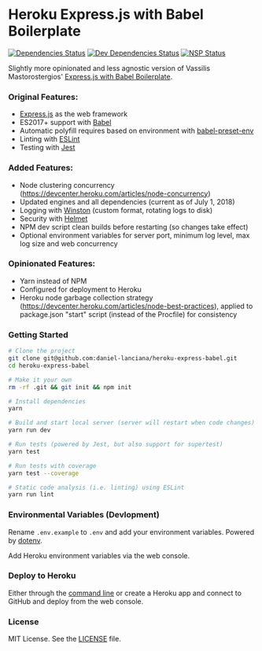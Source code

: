 # Heroku Express.js with Babel Boilerplate

[![Dependencies Status](https://david-dm.org/daniel-lanciana/heroku-express-babel/status.svg)](https://david-dm.org/daniel-lanciana/heroku-express-babel)
[![Dev Dependencies Status](https://david-dm.org/daniel-lanciana/heroku-express-babel/dev-status.svg)](https://david-dm.org/daniel-lanciana/heroku-express-babel)
[![NSP Status](https://nodesecurity.io/orgs/daniel-lanciana/projects/505f74f1-0ff2-4ac0-98e1-441146324228/badge)](https://nodesecurity.io/orgs/daniel-lanciana/projects/505f74f1-0ff2-4ac0-98e1-441146324228)

Slightly more opinionated and less agnostic version of Vassilis Mastorostergios' [Express.js with Babel Boilerplate](https://github.com/vmasto/express-babel).

### Original Features:
- [Express.js](https://expressjs.com/) as the web framework
- ES2017+ support with [Babel](https://babeljs.io/)
- Automatic polyfill requires based on environment with [babel-preset-env](https://github.com/babel/babel-preset-env)
- Linting with [ESLint](http://eslint.org/)
- Testing with [Jest](https://facebook.github.io/jest/)

### Added Features:
- Node clustering concurrency (https://devcenter.heroku.com/articles/node-concurrency)
- Updated engines and all dependencies (current as of July 1, 2018)
- Logging with [Winston](https://github.com/winstonjs/winston) (custom format, rotating logs to disk)
- Security with [Helmet](https://github.com/helmetjs/helmet)
- NPM dev script clean builds before restarting (so changes take effect)
- Optional environment variables for server port, minimum log level, max log size and web concurrency

### Opinionated Features:
- Yarn instead of NPM
- Configured for deployment to Heroku
- Heroku node garbage collection strategy (https://devcenter.heroku.com/articles/node-best-practices), applied to package.json "start" script (instead of the Procfile) for consistency

### Getting Started

```sh
# Clone the project
git clone git@github.com:daniel-lanciana/heroku-express-babel.git
cd heroku-express-babel

# Make it your own
rm -rf .git && git init && npm init

# Install dependencies
yarn

# Build and start local server (server will restart when code changes)
yarn run dev

# Run tests (powered by Jest, but also support for supertest)
yarn test

# Run tests with coverage
yarn test --coverage

# Static code analysis (i.e. linting) using ESLint
yarn run lint
```

### Environmental Variables (Devlopment)

Rename `.env.example` to `.env` and add your environment variables. Powered by [dotenv](https://www.npmjs.com/package/dotenv).

Add Heroku environment variables via the web console.

### Deploy to Heroku

Either through the [command line](https://devcenter.heroku.com/articles/getting-started-with-nodejs#introduction) or create a Heroku app and connect to GitHub and deploy from the web console.

### License

MIT License. See the [LICENSE](LICENSE) file.
